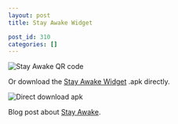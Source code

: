 ```yaml
---
layout: post
title: Stay Awake Widget

post_id: 310
categories: []
---
```


![Stay Awake QR code](http://chart.apis.google.com/chart?cht=qr&chs=210x210&chl=market://details%3fid%3dnet.leppoc.android.dashboard "Stay Awake QRCode")

Or download the <a href="{{ site.baseurl }}/files/stayawake.apk">Stay Awake Widget</a> .apk directly.

![Direct download apk](http://chart.apis.google.com/chart?cht=qr&chs=210x210&chl=http%3A%2F%2Fb.leppoc.net%2Ffiles%2Fstayawake.apk "Download .apk package")

Blog post about <a title="Stay Awake" href="{{ site.baseurl }}/2010/10/03/android-toggle-stay-awake/">Stay Awake</a>.
